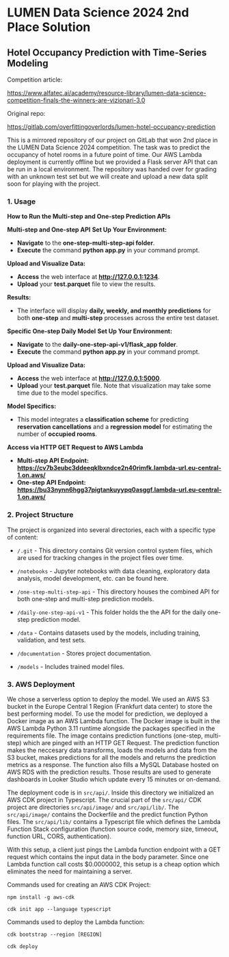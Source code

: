 # LUMEN Data Science 2024 2nd Place Solution
## Hotel Occupancy Prediction with Time-Series Modeling

Competition article:

https://www.alfatec.ai/academy/resource-library/lumen-data-science-competition-finals-the-winners-are-vizionari-3.0

Original repo:

https://gitlab.com/overfittingoverlords/lumen-hotel-occupancy-prediction

This is a mirrored repository of our project on GitLab that won 2nd place in the LUMEN Data Science 2024 competition. The task was to predict the occupancy of hotel rooms in a future point of time. Our AWS Lambda deployment is currently offline but we provided a Flask server API that can be run in a local environment. The repository was handed over for grading with an unknown test set but we will create and upload a new data split soon for playing with the project.

### 1. Usage
**How to Run the Multi-step and One-step Prediction APIs**

**Multi-step and One-step API**
**Set Up Your Environment:**
- **Navigate** to the **one-step-multi-step-api folder**.
- **Execute** the command **python app.py** in your command prompt.

**Upload and Visualize Data:**
- **Access** the web interface at **http://127.0.0.1:1234**.
- **Upload** your **test.parquet** file to view the results.

**Results:**
- The interface will display **daily, weekly, and monthly predictions** for both **one-step** and **multi-step** processes across the entire test dataset.

**Specific One-step Daily Model**
**Set Up Your Environment:**
- **Navigate** to the **daily-one-step-api-v1/flask_app folder**.
- **Execute** the command **python app.py** in your command prompt.

**Upload and Visualize Data:**
- **Access** the web interface at **http://127.0.0.1:5000**.
- **Upload** your **test.parquet** file. Note that visualization may take some time due to the model specifics.

**Model Specifics:**
- This model integrates a **classification scheme** for predicting **reservation cancellations** and a **regression model** for estimating the number of **occupied rooms**.

**Access via HTTP GET Request to AWS Lambda**
- **Multi-step API Endpoint:** **https://cv7b3eubc3ddeeqklbxndce2n40rimfk.lambda-url.eu-central-1.on.aws/**
- **One-step API Endpoint:** **https://bu33nynn6hgg37pigtankuyypq0asggf.lambda-url.eu-central-1.on.aws/**

### 2. Project Structure

The project is organized into several directories, each with a specific type of content:

- `/.git` - This directory contains Git version control system files, which are used for tracking changes in the project files over time.

- `/notebooks` - Jupyter notebooks with data cleaning, exploratory data analysis, model development, etc. can be found here.

- `/one-step-multi-step-api` - This directory houses the combined API for both one-step and multi-step prediction models.

- `/daily-one-step-api-v1` - This folder holds the the API for the daily one-step prediction model.

- `/data` - Contains datasets used by the models, including training, validation, and test sets.

- `/documentation` - Stores project documentation.

- `/models` - Includes trained model files. 


### 3. AWS Deployment

We chose a serverless option to deploy the model. We used an AWS S3 bucket in the Europe Central 1 Region (Frankfurt data center) to store the best performing model. To use the model for prediction, we deployed a Docker image as an AWS Lambda function. The Docker image is built in the AWS Lambda Python 3.11 runtime alongside the packages specified in the requirements file. The image contains prediction functions (one-step, multi-step) which are pinged with an HTTP GET Request. The prediction function makes the neccesary data transforms, loads the models and data from the S3 bucket, makes predictions for all the models and returns the prediction metrics as a response. The function also fills a MySQL Database hosted on AWS RDS with the prediction results. Those results are used to generate dashboards in Looker Studio which update every 15 minutes or on-demand.

The deployment code is in ```src/api/```. Inside this directory we initialized an AWS CDK project in Typescript. The crucial part of the ```src/api/``` CDK project are directories ```src/api/image/``` and ```src/api/lib/```. The ```src/api/image/``` contains the Dockerfile and the predict function Python files. The ```src/api/lib/``` contains a Typescript file which defines the Lambda Function Stack configuration (function source code, memory size, timeout, function URL, CORS, authentication).

With this setup, a client just pings the Lambda function endpoint with a GET request which contains the input data in the body parameter. Since one Lambda function call costs $0.0000002, this setup is a cheap option which eliminates the need for maintaining a server.


Commands used for creating an AWS CDK Project:

```npm install -g aws-cdk```

```cdk init app --language typescript```



Commands used to deploy the Lambda function:

```cdk bootstrap --region [REGION]```

```cdk deploy```
